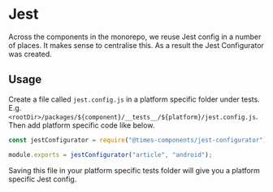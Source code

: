 # Jest

Across the components in the monorepo, we reuse Jest config in a number of places. It makes sense to centralise this. As a result the Jest Configurator was created.

## Usage

Create a file called `jest.config.js` in a platform specific folder under tests. E.g. `<rootDir>/packages/${component}/__tests__/${platform}/jest.config.js`. Then add platform specific code like below.

```js
const jestConfigurator = require("@times-components/jest-configurator");

module.exports = jestConfigurator("article", "android");
```

Saving this file in your platform specific tests folder will give you a platform specific Jest config.

